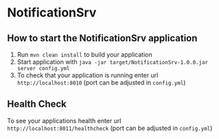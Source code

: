 # NotificationSrv

How to start the NotificationSrv application
---

1. Run `mvn clean install` to build your application
2. Start application with `java -jar target/NotificationSrv-1.0.0.jar server config.yml`
3. To check that your application is running enter url `http://localhost:8010` (port can be adjusted in `config.yml`)

Health Check
---

To see your applications health enter url `http://localhost:8011/healthcheck` (port can be adjusted in `config.yml`)
